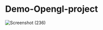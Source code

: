 # Demo-Opengl-project
![Screenshot (236)](https://user-images.githubusercontent.com/47304558/139633076-f6eb63d8-e2ea-445a-9b13-4cd05b2f3762.png)
